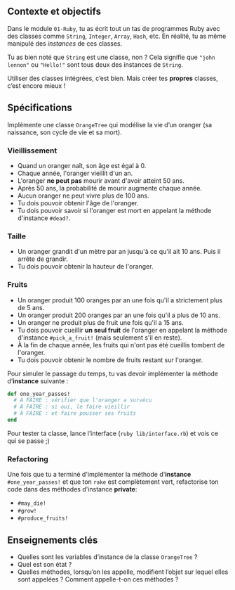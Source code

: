 ## Contexte et objectifs

Dans le module `01-Ruby`, tu as écrit tout un tas de programmes Ruby avec des classes comme `String`, `Integer`, `Array`, `Hash`, etc. En réalité, tu as même manipulé des *instances* de ces classes.

Tu as bien noté que `String` est une classe, non ? Cela signifie que `"john lennon"` ou `"Hello!"` sont tous deux des instances de `String`.

Utiliser des classes intégrées, c’est bien. Mais créer tes **propres** classes, c’est encore mieux !

## Spécifications

Implémente une classe `OrangeTree` qui modélise la vie d’un oranger (sa naissance, son cycle de vie et sa mort).

### Vieillissement
- Quand un oranger naît, son âge est égal à 0.
- Chaque année, l'oranger vieillit d'un an.
- L'oranger **ne peut pas** mourir avant d'avoir atteint 50 ans.
- Après 50 ans, la probabilité de mourir augmente chaque année.
- Aucun oranger ne peut vivre plus de 100 ans.
- Tu dois pouvoir obtenir l'âge de l'oranger.
- Tu dois pouvoir savoir si l'oranger est mort en appelant la méthode d'instance `#dead?`.

### Taille
- Un oranger grandit d'un mètre par an jusqu'à ce qu'il ait 10 ans. Puis il arrête de grandir.
- Tu dois pouvoir obtenir la hauteur de l'oranger.

### Fruits
- Un oranger produit 100 oranges par an une fois qu'il a strictement plus de 5 ans.
- Un oranger produit 200 oranges par an une fois qu'il a plus de 10 ans.
- Un oranger ne produit plus de fruit une fois qu'il a 15 ans.
- Tu dois pouvoir cueillir **un seul fruit** de l'oranger en appelant la méthode d'instance `#pick_a_fruit!` (mais seulement s'il en reste).
- À la fin de chaque année, les fruits qui n'ont pas été cueillis tombent de l'oranger.
- Tu dois pouvoir obtenir le nombre de fruits restant sur l'oranger.

Pour simuler le passage du temps, tu vas devoir implémenter la méthode d’**instance** suivante :

```ruby
def one_year_passes!
  # À FAIRE : vérifier que l'oranger a survécu
  # À FAIRE : si oui, le faire vieillir
  # À FAIRE : et faire pousser ses fruits
end
```

Pour tester ta classe, lance l’interface (`ruby lib/interface.rb`) et vois ce qui se passe ;)

### Refactoring

Une fois que tu a terminé d'implémenter la méthode d'**instance** `#one_year_passes!` et que ton `rake` est complètement vert, refactorise ton code dans des méthodes d'instance **private**:
- `#may_die!`
- `#grow!`
- `#produce_fruits!`

## Enseignements clés

- Quelles sont les variables d’instance de la classe `OrangeTree` ?
- Quel est son état ?
- Quelles méthodes, lorsqu’on les appelle, modifient l’objet sur lequel elles sont appelées ? Comment appelle-t-on ces méthodes ?
